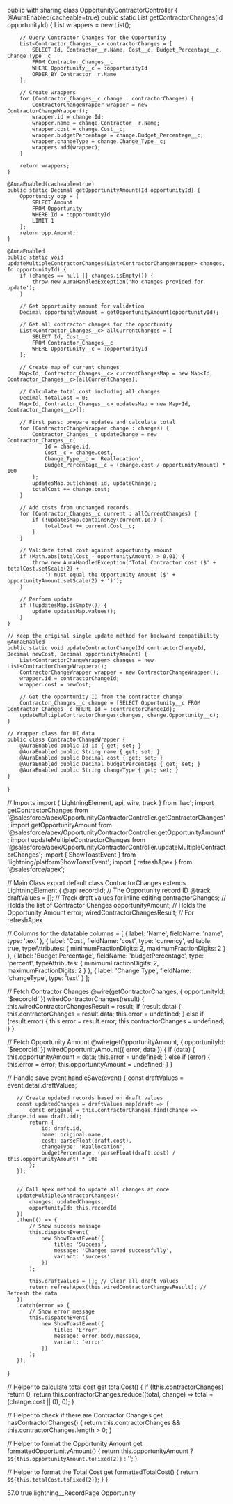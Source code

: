 public with sharing class OpportunityContractorController {
    @AuraEnabled(cacheable=true)
    public static List<ContractorChangeWrapper> getContractorChanges(Id opportunityId) {
        List<ContractorChangeWrapper> wrappers = new List<ContractorChangeWrapper>();
        
        // Query Contractor Changes for the Opportunity
        List<Contractor_Changes__c> contractorChanges = [
            SELECT Id, Contractor__r.Name, Cost__c, Budget_Percentage__c, Change_Type__c
            FROM Contractor_Changes__c
            WHERE Opportunity__c = :opportunityId
            ORDER BY Contractor__r.Name
        ];
        
        // Create wrappers
        for (Contractor_Changes__c change : contractorChanges) {
            ContractorChangeWrapper wrapper = new ContractorChangeWrapper();
            wrapper.id = change.Id;
            wrapper.name = change.Contractor__r.Name;
            wrapper.cost = change.Cost__c;
            wrapper.budgetPercentage = change.Budget_Percentage__c;
            wrapper.changeType = change.Change_Type__c;
            wrappers.add(wrapper);
        }
        
        return wrappers;
    }

    @AuraEnabled(cacheable=true)
    public static Decimal getOpportunityAmount(Id opportunityId) {
        Opportunity opp = [
            SELECT Amount
            FROM Opportunity
            WHERE Id = :opportunityId
            LIMIT 1
        ];
        return opp.Amount;
    }

    @AuraEnabled
    public static void updateMultipleContractorChanges(List<ContractorChangeWrapper> changes, Id opportunityId) {
        if (changes == null || changes.isEmpty()) {
            throw new AuraHandledException('No changes provided for update');
        }

        // Get opportunity amount for validation
        Decimal opportunityAmount = getOpportunityAmount(opportunityId);
        
        // Get all contractor changes for the opportunity
        List<Contractor_Changes__c> allCurrentChanges = [
            SELECT Id, Cost__c
            FROM Contractor_Changes__c
            WHERE Opportunity__c = :opportunityId
        ];
        
        // Create map of current changes
        Map<Id, Contractor_Changes__c> currentChangesMap = new Map<Id, Contractor_Changes__c>(allCurrentChanges);
        
        // Calculate total cost including all changes
        Decimal totalCost = 0;
        Map<Id, Contractor_Changes__c> updatesMap = new Map<Id, Contractor_Changes__c>();
        
        // First pass: prepare updates and calculate total
        for (ContractorChangeWrapper change : changes) {
            Contractor_Changes__c updateChange = new Contractor_Changes__c(
                Id = change.id,
                Cost__c = change.cost,
                Change_Type__c = 'Reallocation',
                Budget_Percentage__c = (change.cost / opportunityAmount) * 100
            );
            updatesMap.put(change.id, updateChange);
            totalCost += change.cost;
        }
        
        // Add costs from unchanged records
        for (Contractor_Changes__c current : allCurrentChanges) {
            if (!updatesMap.containsKey(current.Id)) {
                totalCost += current.Cost__c;
            }
        }
        
        // Validate total cost against opportunity amount
        if (Math.abs(totalCost - opportunityAmount) > 0.01) {
            throw new AuraHandledException('Total Contractor cost ($' + totalCost.setScale(2) + 
                ') must equal the Opportunity Amount ($' + opportunityAmount.setScale(2) + ')');
        }
        
        // Perform update
        if (!updatesMap.isEmpty()) {
            update updatesMap.values();
        }
    }

    // Keep the original single update method for backward compatibility
    @AuraEnabled
    public static void updateContractorChange(Id contractorChangeId, Decimal newCost, Decimal opportunityAmount) {
        List<ContractorChangeWrapper> changes = new List<ContractorChangeWrapper>();
        ContractorChangeWrapper wrapper = new ContractorChangeWrapper();
        wrapper.id = contractorChangeId;
        wrapper.cost = newCost;
        
        // Get the opportunity ID from the contractor change
        Contractor_Changes__c change = [SELECT Opportunity__c FROM Contractor_Changes__c WHERE Id = :contractorChangeId];
        updateMultipleContractorChanges(changes, change.Opportunity__c);
    }

    // Wrapper class for UI data
    public class ContractorChangeWrapper {
        @AuraEnabled public Id id { get; set; }
        @AuraEnabled public String name { get; set; }
        @AuraEnabled public Decimal cost { get; set; }
        @AuraEnabled public Decimal budgetPercentage { get; set; }
        @AuraEnabled public String changeType { get; set; }
    }
}









<template>
    <lightning-card title="Contractor Changes" icon-name="standard:contract">
        <div class="slds-m-around_medium">
            <!-- Error Handling -->
            <template if:true={error}>
                <div class="slds-text-color_error">
                    An error occurred: {error.body.message}
                </div>
            </template>
 
 
            <!-- Contractor Changes Table -->
            <template if:true={hasContractorChanges}>
                <lightning-datatable
                    key-field="id"
                    data={contractorChanges}
                    columns={columns}
                    onsave={handleSave}
                    draft-values={draftValues}>
                </lightning-datatable>
            </template>
 
 
            <!-- No Records Found -->
            <template if:false={hasContractorChanges}>
                <div class="slds-text-align_center slds-m-around_medium">
                    No contractor changes found for this opportunity.
                </div>
            </template>
 
 
            <!-- Totals Section -->
            <div class="slds-m-top_medium slds-grid slds-grid_vertical-align-center slds-gutters">
                <div class="slds-col">
                    <strong>Opportunity Amount:</strong> {formattedOpportunityAmount}
                </div>
                <div class="slds-col">
                    <strong>Total Contractor Cost:</strong> {formattedTotalCost}
                </div>
            </div>
        </div>
    </lightning-card>
 </template>




// Imports
import { LightningElement, api, wire, track } from 'lwc';
import getContractorChanges from '@salesforce/apex/OpportunityContractorController.getContractorChanges';
import getOpportunityAmount from '@salesforce/apex/OpportunityContractorController.getOpportunityAmount';
import updateMultipleContractorChanges from '@salesforce/apex/OpportunityContractorController.updateMultipleContractorChanges';
import { ShowToastEvent } from 'lightning/platformShowToastEvent';
import { refreshApex } from '@salesforce/apex';


// Main Class
export default class ContractorChanges extends LightningElement {
   @api recordId; // The Opportunity record ID
   @track draftValues = []; // Track draft values for inline editing
   contractorChanges; // Holds the list of Contractor Changes
   opportunityAmount; // Holds the Opportunity Amount
   error;
   wiredContractorChangesResult; // For refreshApex


   // Columns for the datatable
   columns = [
       { label: 'Name', fieldName: 'name', type: 'text' },
       {
           label: 'Cost',
           fieldName: 'cost',
           type: 'currency',
           editable: true,
           typeAttributes: {
               minimumFractionDigits: 2,
               maximumFractionDigits: 2
           }
       },
       {
           label: 'Budget Percentage',
           fieldName: 'budgetPercentage',
           type: 'percent',
           typeAttributes: {
               minimumFractionDigits: 2,
               maximumFractionDigits: 2
           }
       },
       { label: 'Change Type', fieldName: 'changeType', type: 'text' }
   ];


   // Fetch Contractor Changes
   @wire(getContractorChanges, { opportunityId: '$recordId' })
   wiredContractorChanges(result) {
       this.wiredContractorChangesResult = result;
       if (result.data) {
           this.contractorChanges = result.data;
           this.error = undefined;
       } else if (result.error) {
           this.error = result.error;
           this.contractorChanges = undefined;
       }
   }


   // Fetch Opportunity Amount
   @wire(getOpportunityAmount, { opportunityId: '$recordId' })
   wiredOpportunityAmount({ error, data }) {
       if (data) {
           this.opportunityAmount = data;
           this.error = undefined;
       } else if (error) {
           this.error = error;
           this.opportunityAmount = undefined;
       }
   }


   // Handle save event
   handleSave(event) {
       const draftValues = event.detail.draftValues;
      
       // Create updated records based on draft values
       const updatedChanges = draftValues.map(draft => {
           const original = this.contractorChanges.find(change => change.id === draft.id);
           return {
               id: draft.id,
               name: original.name,
               cost: parseFloat(draft.cost),
               changeType: 'Reallocation',
               budgetPercentage: (parseFloat(draft.cost) / this.opportunityAmount) * 100
           };
       });


       // Call apex method to update all changes at once
       updateMultipleContractorChanges({
           changes: updatedChanges,
           opportunityId: this.recordId
       })
       .then(() => {
           // Show success message
           this.dispatchEvent(
               new ShowToastEvent({
                   title: 'Success',
                   message: 'Changes saved successfully',
                   variant: 'success'
               })
           );
          
           this.draftValues = []; // Clear all draft values
           return refreshApex(this.wiredContractorChangesResult); // Refresh the data
       })
       .catch(error => {
           // Show error message
           this.dispatchEvent(
               new ShowToastEvent({
                   title: 'Error',
                   message: error.body.message,
                   variant: 'error'
               })
           );
       });
   }


   // Helper to calculate total cost
   get totalCost() {
       if (!this.contractorChanges) return 0;
       return this.contractorChanges.reduce((total, change) => total + (change.cost || 0), 0);
   }


   // Helper to check if there are Contractor Changes
   get hasContractorChanges() {
       return this.contractorChanges && this.contractorChanges.length > 0;
   }


   // Helper to format the Opportunity Amount
   get formattedOpportunityAmount() {
       return this.opportunityAmount ? `$${this.opportunityAmount.toFixed(2)}` : '';
   }


   // Helper to format the Total Cost
   get formattedTotalCost() {
       return `$${this.totalCost.toFixed(2)}`;
   }
}

<?xml version="1.0" encoding="UTF-8"?>
<LightningComponentBundle xmlns="http://soap.sforce.com/2006/04/metadata">
   <apiVersion>57.0</apiVersion>
   <isExposed>true</isExposed>
   <targets>
       <target>lightning__RecordPage</target>
   </targets>
   <targetConfigs>
       <targetConfig targets="lightning__RecordPage">
           <objects>
               <object>Opportunity</object>
           </objects>
       </targetConfig>
   </targetConfigs>
</LightningComponentBundle>



